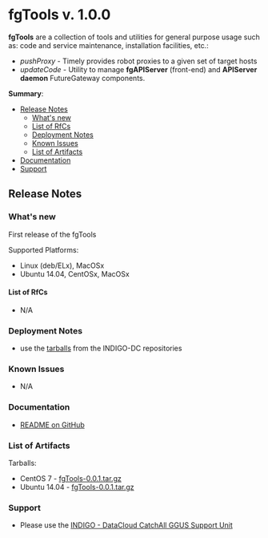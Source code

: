 # fgTools v. 1.0.0

**fgTools** are a collection of tools and utilities for general purpose usage such as: code and service maintenance, installation facilities, etc.:
* *pushProxy* - Timely provides robot proxies to a given set of target hosts
* *updateCode* - Utility to manage **fgAPIServer** (front-end) and **APIServer daemon** FutureGateway components.

**Summary**:
* [Release Notes](#id1)
  * [What's new](#id2)
  * [List of RfCs](#id3)
  * [Deployment Notes](#id4)
  * [Known Issues](#id5)
  * [List of Artifacts](#id7)
* [Documentation](#id6)
* [Support](#id8)


<a id="id1"></a>
## Release Notes


<a id="id2"></a>
### What's new

First release of the fgTools

Supported Platforms:
* Linux (deb/ELx), MacOSx
* Ubuntu 14.04, CentOSx, MacOSx


<a id="id3"></a>
#### List of RfCs 

* N/A

<a id="id4"></a>
### Deployment Notes

* use the [tarballs](id7) from the INDIGO-DC repositories 

<a id="id5"></a>
### Known Issues

* N/A

<a id="id6"></a>
### Documentation

* [README on GitHub](https://github.com/indigo-dc/fgTools/blob/master/README.md)

<a id="id7"></a>
### List of Artifacts

Tarballs:
* CentOS 7 - [fgTools-0.0.1.tar.gz](http://repo.indigo-datacloud.eu/repository/indigo/1/centos7/SRPMS/tgz/fgTools-0.0.1.tar.gz)
* Ubuntu 14.04 - [fgTools-0.0.1.tar.gz](http://repo.indigo-datacloud.eu/repository/indigo/1/ubuntu/dists/trusty/main/source/fgTools-0.0.1.tar.gz)

<a id="id8"></a>
### Support

* Please use the [INDIGO - DataCloud CatchAll GGUS Support Unit](
https://wiki.egi.eu/wiki/GGUS:INDIGO_DataCloud_Catch-all_FAQ)
